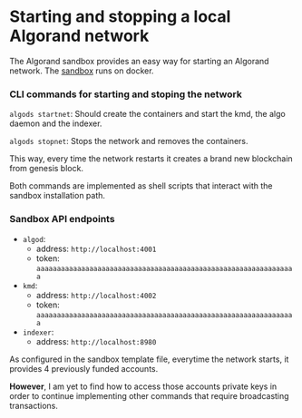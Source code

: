 # Starting and stopping a local Algorand network

The Algorand sandbox provides an easy way for starting an Algorand network.
The [sandbox](https://github.com/algorand/sandbox) runs on docker.

### CLI commands for starting and stoping the network

`algods startnet`: Should create the containers and start the kmd, the algo daemon and the indexer.

`algods stopnet`: Stops the network and removes the containers.

This way, every time the network restarts it creates a brand new blockchain from genesis block.

Both commands are implemented as shell scripts that interact with the sandbox installation path.

### Sandbox API endpoints

-   `algod`:
    -   address: `http://localhost:4001`
    -   token: `aaaaaaaaaaaaaaaaaaaaaaaaaaaaaaaaaaaaaaaaaaaaaaaaaaaaaaaaaaaaaaaa`
-   `kmd`:
    -   address: `http://localhost:4002`
    -   token: `aaaaaaaaaaaaaaaaaaaaaaaaaaaaaaaaaaaaaaaaaaaaaaaaaaaaaaaaaaaaaaaa`
-   `indexer`:
    -   address: `http://localhost:8980`

As configured in the sandbox template file, everytime the network starts, it provides 4 previously funded accounts.

**However**, I am yet to find how to access those accounts private keys in order to continue implementing other commands that require broadcasting transactions.